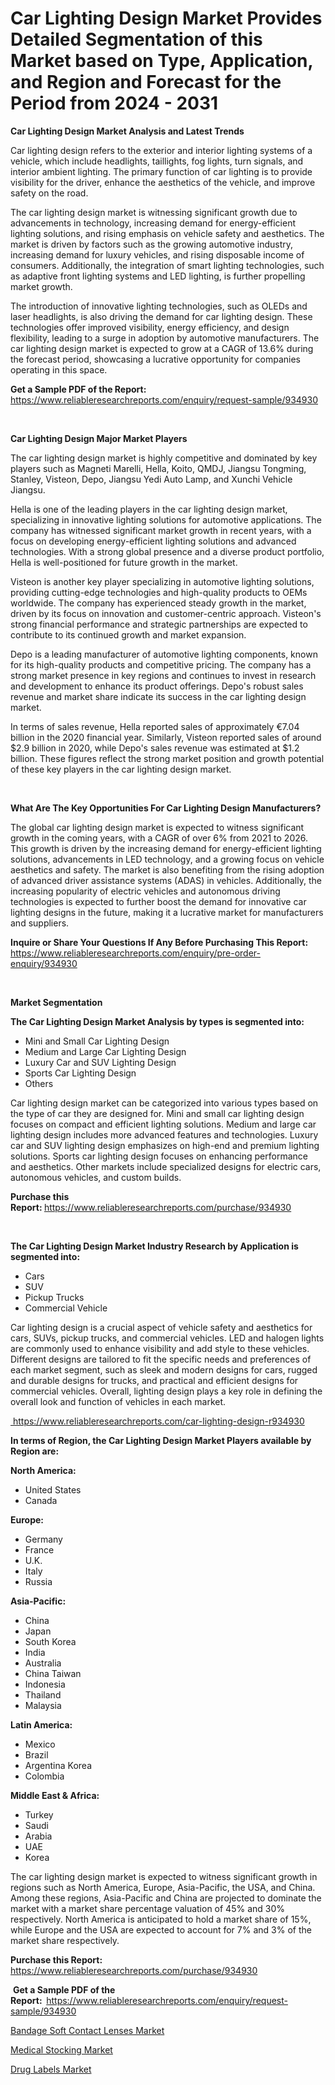 <p><h1>Car Lighting Design Market Provides Detailed Segmentation of this Market based on Type, Application, and Region and Forecast for the Period from 2024 - 2031</h1></p><p><strong>Car Lighting Design Market Analysis and Latest Trends</strong></p>
<p><p>Car lighting design refers to the exterior and interior lighting systems of a vehicle, which include headlights, taillights, fog lights, turn signals, and interior ambient lighting. The primary function of car lighting is to provide visibility for the driver, enhance the aesthetics of the vehicle, and improve safety on the road.</p><p>The car lighting design market is witnessing significant growth due to advancements in technology, increasing demand for energy-efficient lighting solutions, and rising emphasis on vehicle safety and aesthetics. The market is driven by factors such as the growing automotive industry, increasing demand for luxury vehicles, and rising disposable income of consumers. Additionally, the integration of smart lighting technologies, such as adaptive front lighting systems and LED lighting, is further propelling market growth.</p><p>The introduction of innovative lighting technologies, such as OLEDs and laser headlights, is also driving the demand for car lighting design. These technologies offer improved visibility, energy efficiency, and design flexibility, leading to a surge in adoption by automotive manufacturers. The car lighting design market is expected to grow at a CAGR of 13.6% during the forecast period, showcasing a lucrative opportunity for companies operating in this space.</p></p>
<p><strong>Get a Sample PDF of the Report:&nbsp;</strong> <a href="https://www.reliableresearchreports.com/enquiry/request-sample/934930">https://www.reliableresearchreports.com/enquiry/request-sample/934930</a></p>
<p>&nbsp;</p>
<p><strong>Car Lighting Design Major Market Players</strong></p>
<p><p>The car lighting design market is highly competitive and dominated by key players such as Magneti Marelli, Hella, Koito, QMDJ, Jiangsu Tongming, Stanley, Visteon, Depo, Jiangsu Yedi Auto Lamp, and Xunchi Vehicle Jiangsu. </p><p>Hella is one of the leading players in the car lighting design market, specializing in innovative lighting solutions for automotive applications. The company has witnessed significant market growth in recent years, with a focus on developing energy-efficient lighting solutions and advanced technologies. With a strong global presence and a diverse product portfolio, Hella is well-positioned for future growth in the market.</p><p>Visteon is another key player specializing in automotive lighting solutions, providing cutting-edge technologies and high-quality products to OEMs worldwide. The company has experienced steady growth in the market, driven by its focus on innovation and customer-centric approach. Visteon's strong financial performance and strategic partnerships are expected to contribute to its continued growth and market expansion.</p><p>Depo is a leading manufacturer of automotive lighting components, known for its high-quality products and competitive pricing. The company has a strong market presence in key regions and continues to invest in research and development to enhance its product offerings. Depo's robust sales revenue and market share indicate its success in the car lighting design market.</p><p>In terms of sales revenue, Hella reported sales of approximately €7.04 billion in the 2020 financial year. Similarly, Visteon reported sales of around $2.9 billion in 2020, while Depo's sales revenue was estimated at $1.2 billion. These figures reflect the strong market position and growth potential of these key players in the car lighting design market.</p></p>
<p>&nbsp;</p>
<p><strong>What Are The Key Opportunities For Car Lighting Design Manufacturers?</strong></p>
<p><p>The global car lighting design market is expected to witness significant growth in the coming years, with a CAGR of over 6% from 2021 to 2026. This growth is driven by the increasing demand for energy-efficient lighting solutions, advancements in LED technology, and a growing focus on vehicle aesthetics and safety. The market is also benefiting from the rising adoption of advanced driver assistance systems (ADAS) in vehicles. Additionally, the increasing popularity of electric vehicles and autonomous driving technologies is expected to further boost the demand for innovative car lighting designs in the future, making it a lucrative market for manufacturers and suppliers.</p></p>
<p><strong>Inquire or Share Your Questions If Any Before Purchasing This Report:</strong> <a href="https://www.reliableresearchreports.com/enquiry/pre-order-enquiry/934930">https://www.reliableresearchreports.com/enquiry/pre-order-enquiry/934930</a></p>
<p>&nbsp;</p>
<p><strong>Market Segmentation</strong></p>
<p><strong>The Car Lighting Design Market Analysis by types is segmented into:</strong></p>
<p><ul><li>Mini and Small Car Lighting Design</li><li>Medium and Large Car Lighting Design</li><li>Luxury Car and SUV Lighting Design</li><li>Sports Car Lighting Design</li><li>Others</li></ul></p>
<p><p>Car lighting design market can be categorized into various types based on the type of car they are designed for. Mini and small car lighting design focuses on compact and efficient lighting solutions. Medium and large car lighting design includes more advanced features and technologies. Luxury car and SUV lighting design emphasizes on high-end and premium lighting solutions. Sports car lighting design focuses on enhancing performance and aesthetics. Other markets include specialized designs for electric cars, autonomous vehicles, and custom builds.</p></p>
<p><strong>Purchase this Report:&nbsp;</strong><a href="https://www.reliableresearchreports.com/purchase/934930">https://www.reliableresearchreports.com/purchase/934930</a></p>
<p>&nbsp;</p>
<p><strong>The Car Lighting Design Market Industry Research by Application is segmented into:</strong></p>
<p><ul><li>Cars</li><li>SUV</li><li>Pickup Trucks</li><li>Commercial Vehicle</li></ul></p>
<p><p>Car lighting design is a crucial aspect of vehicle safety and aesthetics for cars, SUVs, pickup trucks, and commercial vehicles. LED and halogen lights are commonly used to enhance visibility and add style to these vehicles. Different designs are tailored to fit the specific needs and preferences of each market segment, such as sleek and modern designs for cars, rugged and durable designs for trucks, and practical and efficient designs for commercial vehicles. Overall, lighting design plays a key role in defining the overall look and function of vehicles in each market.</p></p>
<p><a href="https://www.reliableresearchreports.com/car-lighting-design-r934930">&nbsp;https://www.reliableresearchreports.com/car-lighting-design-r934930</a></p>
<p><strong>In terms of Region, the Car Lighting Design Market Players available by Region are:</strong></p>
<p>
    <p> <strong> North America: </strong>
        <ul>
            <li>United States</li>
            <li>Canada</li>
        </ul>
        </p> 
    <p> <strong> Europe: </strong>
        <ul>
            <li>Germany</li>
            <li>France</li>
            <li>U.K.</li>
            <li>Italy</li>
            <li>Russia</li>
        </ul>
        </p> 
    <p> <strong> Asia-Pacific: </strong>
        <ul>
            <li>China</li>
            <li>Japan</li>
            <li>South Korea</li>
            <li>India</li>
            <li>Australia</li>
            <li>China Taiwan</li>
            <li>Indonesia</li>
            <li>Thailand</li>
            <li>Malaysia</li>
        </ul>
        </p> 
    <p> <strong> Latin America: </strong>
        <ul>
            <li>Mexico</li>
            <li>Brazil</li>
            <li>Argentina Korea</li>
            <li>Colombia</li>
        </ul>
        </p> 
    <p> <strong> Middle East & Africa: </strong>
        <ul>
            <li>Turkey</li>
            <li>Saudi</li>
            <li>Arabia</li>
            <li>UAE</li>
            <li>Korea</li>
        </ul>
    </p>
    </p>
<p><p>The car lighting design market is expected to witness significant growth in regions such as North America, Europe, Asia-Pacific, the USA, and China. Among these regions, Asia-Pacific and China are projected to dominate the market with a market share percentage valuation of 45% and 30% respectively. North America is anticipated to hold a market share of 15%, while Europe and the USA are expected to account for 7% and 3% of the market share respectively.</p></p>
<p><strong>Purchase this Report: </strong><a href="https://www.reliableresearchreports.com/purchase/934930">https://www.reliableresearchreports.com/purchase/934930</a></p>
<p>&nbsp;<strong>Get a Sample PDF of the Report:&nbsp;&nbsp;</strong><a href="https://www.reliableresearchreports.com/enquiry/request-sample/934930">https://www.reliableresearchreports.com/enquiry/request-sample/934930</a></p>
<p><strong></strong></p>
<p><p><a href="https://github.com/ayamsauke86/Market-Research-Report-List-1/blob/main/bandage-soft-contact-lenses-market.md">Bandage Soft Contact Lenses Market</a></p><p><a href="https://github.com/thuyvuongpk111/Market-Research-Report-List-1/blob/main/medical-stocking-market.md">Medical Stocking Market</a></p><p><a href="https://github.com/GroverBarry/Market-Research-Report-List-6/blob/main/drug-labels-market.md">Drug Labels Market</a></p></p>
